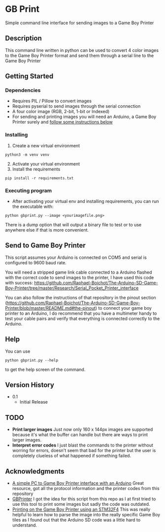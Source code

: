 # GB Print

Simple command line interface for sending images to a Game Boy Printer

## Description

This command line written in python can be used to convert 4 color images to the Game Boy Printer format and send them through a serial line to the Game Boy Printer

## Getting Started

### Dependencies

* Requires PIL / Pillow to convert images
* Requires pyserial to send images through the serial connection
* A four color image (RGB, 2-bit, 1-bit or Indexed)
* For sending and printing images you will need an Arduino, a Game Boy Printer surely and [follow some instructions below](#send-to-game-boy-printer)

### Installing

1. Create a new virtual environment
```
python3 -m venv venv
```
2. Activate your virtual environment
3. Install the requirements
```
pip install -r requirements.txt
```

### Executing program

* After activating your virtual env and installing requirements, you can run the executable with:
```
python gbprint.py --image <yourimagefile.png>
```
There is a dump option that will output a binary file to test or to use anywhere else if that is more convenient.

## Send to Game Boy Printer
This script assumes your Arduino is connected on COM5 and serial is configured to 9600 baud rate.

You will need a stripped game link cable connected to a Arduino flashed with the correct code to send images to the printer, I have used this code with success: https://github.com/Raphael-Boichot/The-Arduino-SD-Game-Boy-Printer/tree/master/Research/Serial_Pocket_Printer_interface

You can also follow the instructions of that repository in the pinout section (https://github.com/Raphael-Boichot/The-Arduino-SD-Game-Boy-Printer/blob/master/README.md#the-pinout) to connect your game boy printer to an Arduino, I do recommend that you have a multimeter handy to test your cable pairs and verify that everything is connected correctly to the Arduino.

## Help

You can use
```
python gbprint.py --help
```
to get the help screen of the command.

## Version History

* 0.1
    * Initial Release

## TODO
* **Print larger images** Just now only 160 x 144px images are supported because it's what the buffer can handle but there are ways to print larger images.
* **Interpret error codes** I just blast the commands to the printer without worring for errors, doesn't seem that bad for the printer but the user is completely clueless of what happened if something failed.

## Acknowledgments

* [A simple PC to Game Boy Printer interface with an Arduino](https://github.com/Raphael-Boichot/PC-to-Game-Boy-Printer-interface) Great resource, got all the protocol information and the printer codes from this repository
* [GBPrinter](https://github.com/octavifs/GBPrinter) I got the idea for this script from this repo as I at first tried to use this tool to print some images but sadly the code was outdated.
* [Printing on the Game Boy Printer using an STM32F4](https://dhole.github.io/post/gameboy_serial_3/) This was really helpful to learn how to parse the image into the really specific Game Boy tiles as I found out that the Arduino SD code was a little hard to understand.
